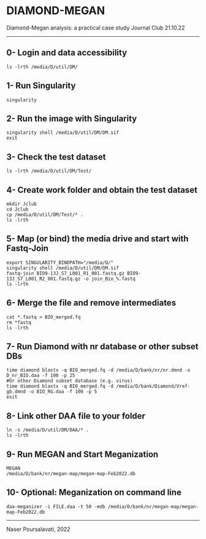 # DIAMOND-MEGAN
Diamond-Megan analysis: a practical case study
Journal Club
21.10.22
_____________________________

##  0- Login and data accessibility

    ls -lrth /media/D/util/DM/

## 1- Run Singularity
    singularity

## 2- Run the image with Singularity
    singularity shell /media/D/util/DM/DM.sif
    exit

## 3- Check the test dataset
    ls -lrth /media/D/util/DM/Test/

## 4- Create work folder and obtain the test dataset
    mkdir Jclub
    cd Jclub
    cp /media/D/util/DM/Test/* .
    ls -lrth

## 5- Map (or bind) the media drive and start with Fastq-Join
    export SINGULARITY_BINDPATH="/media/D/"
    singularity shell /media/D/util/DM/DM.sif
    fastq-join BIO9-13J_S7_L001_R1_001.fastq.gz BIO9-13J_S7_L001_R2_001.fastq.gz -o join_Bio_%.fastq
    ls -lrth

## 6- Merge the file and remove intermediates
    cat *.fastq > BIO_merged.fq
    rm *fastq
    ls -lrth

## 7- Run Diamond with nr database or other subset DBs
    time diamond blastx -q BIO_merged.fq -d /media/D/bank/nr/nr.dmnd -o D_nr_BIO.daa -f 100 -p 25
    #Or other Diamond subset database (e.g. virus)  
    time diamond blastx -q BIO_merged.fq -d /media/D/bank/Diamond/Vref-gb.dmnd -o BIO_RG.daa -f 100 -p 5  
    exit

## 8- Link other DAA file to your folder
    ln -s /media/D/util/DM/DAA/* .
    ls -lrth

## 9- Run MEGAN and Start Meganization
    MEGAN
    /media/D/bank/nr/megan-map/megan-map-Feb2022.db

## 10- Optional: Meganization on command line
    daa-meganizer -i FILE.daa -t 50 -mdb /media/D/bank/nr/megan-map/megan-map-Feb2022.db
    
-----------------------------
Naser Poursalavati, 2022
